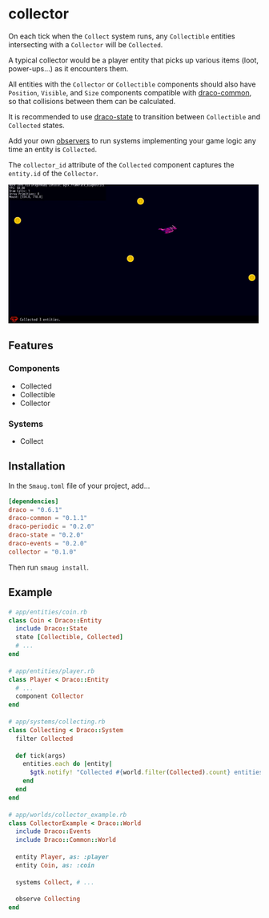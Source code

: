 # collector

On each tick when the `Collect` system runs, any `Collectible` entities intersecting with a `Collector` will be `Collected`.

A typical collector would be a player entity that picks up various items (loot, power-ups...) as it encounters them.

All entities with the `Collector` or `Collectible` components should also have `Position`, `Visible`, and `Size` components compatible with [draco-common](https://smaug.dev/packages/draco-common/), so that collisions between them can be calculated.

It is recommended to use [draco-state](https://smaug.dev/packages/draco-state/) to transition between `Collectible` and `Collected` states.

Add your own [observers](https://smaug.dev/packages/draco-events/) to run systems implementing your game logic any time an entity is `Collected`.

The `collector_id` attribute of the `Collected` component captures the `entity.id` of the `Collector`.

![collector-example](https://raw.githubusercontent.com/ereborstudios/collector/master/demo.gif)

## Features

### Components

* Collected
* Collectible
* Collector

### Systems

* Collect

## Installation

In the `Smaug.toml` file of your project, add...

```toml
[dependencies]
draco = "0.6.1"
draco-common = "0.1.1"
draco-periodic = "0.2.0"
draco-state = "0.2.0"
draco-events = "0.2.0"
collector = "0.1.0"
```

Then run `smaug install`.


## Example

```ruby
# app/entities/coin.rb
class Coin < Draco::Entity
  include Draco::State
  state [Collectible, Collected]
  # ...
end

# app/entities/player.rb
class Player < Draco::Entity
  # ...
  component Collector
end

# app/systems/collecting.rb
class Collecting < Draco::System
  filter Collected

  def tick(args)
    entities.each do |entity|
      $gtk.notify! "Collected #{world.filter(Collected).count} entities."
    end
  end
end

# app/worlds/collector_example.rb
class CollectorExample < Draco::World
  include Draco::Events
  include Draco::Common::World

  entity Player, as: :player
  entity Coin, as: :coin

  systems Collect, # ...

  observe Collecting
end
```
